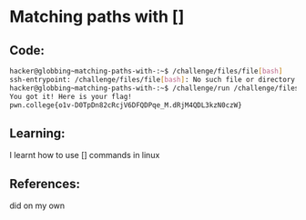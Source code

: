 # Matching paths with []
## Code:
```bash
hacker@globbing~matching-paths-with-:~$ /challenge/files/file[bash]
ssh-entrypoint: /challenge/files/file[bash]: No such file or directory
hacker@globbing~matching-paths-with-:~$ /challenge/run /challenge/files/file_[bash]
You got it! Here is your flag!
pwn.college{o1v-D0TpDn82cRcjV6DFQDPqe_M.dRjM4QDL3kzN0czW}
```
## Learning:
 I learnt how to use [] commands in linux
## References:
 did on my own
